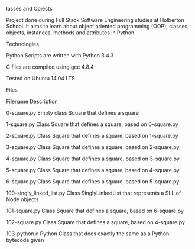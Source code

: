 lasses and Objects

Project done during Full Stack Software Engineering studies at Holberton School. It aims to learn about object oriented programming (OOP), classes, objects, instances, methods and attributes in Python.



Technologies

Python Scripts are written with Python 3.4.3

C files are compiled using gcc 4.8.4

Tested on Ubuntu 14.04 LTS

Files

Filename	Description

0-square.py	Empty class Square that defines a square

1-square.py	Class Square that defines a square, based on 0-square.py

2-square.py	Class Square that defines a square, based on 1-square.py

3-square.py	Class Square that defines a square, based on 2-square.py

4-square.py	Class Square that defines a square, based on 3-square.py

5-square.py	Class Square that defines a square, based on 4-square.py

6-square.py	Class Square that defines a square, based on 5-square.py

100-singly_linked_list.py	Class SinglyLinkedList that represents a SLL of Node objects

101-square.py	Class Square that defines a square, based on 6-square.py

102-square.py	Class Square that defines a square, based on 4-square.py

103-python.c	Python Class that does exactly the same as a Python bytecode given
